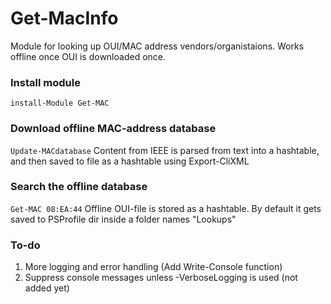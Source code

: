 # Get-MacInfo
Module for looking up OUI/MAC address vendors/organistaions. Works offline once OUI is downloaded once.

### Install module
`install-Module Get-MAC`

### Download offline MAC-address database
`Update-MACdatabase`
Content from IEEE is parsed from text into a hashtable, and then saved to file as a hashtable using Export-CliXML

### Search the offline database
`Get-MAC 08:EA:44`
Offline OUI-file is stored as a hashtable. By default it gets saved to PSProfile dir inside a folder names "Lookups"

### To-do
1. More logging and error handling (Add Write-Console function)
2. Suppress console messages unless -VerboseLogging is used (not added yet)
